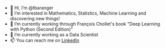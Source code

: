 - 👋 Hi, I’m @tbaranger
- 👀 I’m interested in Mathematics, Statistics, Machine Learning and discovering new things!
- 🌱 I’m currently working through François Chollet's book "Deep Learning with Python (Second Edition)"
- 💞️ I’m currently working as a Data Scientist
- 📫 You can reach me on [LinkedIn](https://www.linkedin.com/in/theophile-baranger/)

<!---
tbaranger/tbaranger is a ✨ special ✨ repository because its `README.md` (this file) appears on your GitHub profile.
You can click the Preview link to take a look at your changes.
--->
